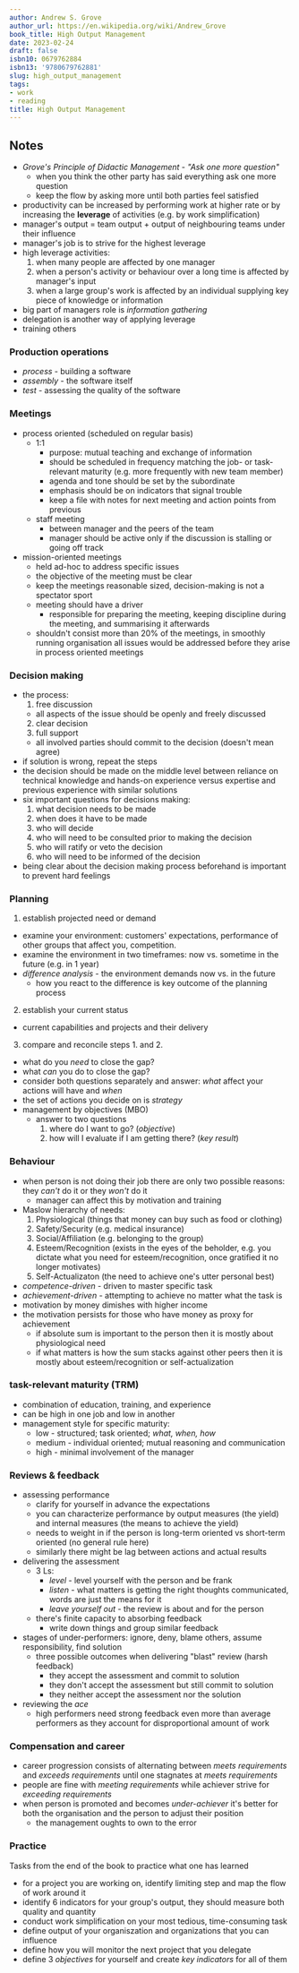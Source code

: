 ```yaml
---
author: Andrew S. Grove
author_url: https://en.wikipedia.org/wiki/Andrew_Grove
book_title: High Output Management
date: 2023-02-24
draft: false
isbn10: 0679762884
isbn13: '9780679762881'
slug: high_output_management
tags:
- work
- reading
title: High Output Management
---
```


## Notes

- _Grove's Principle of Didactic Management_ - _"Ask one more question"_
  - when you think the other party has said everything ask one more question
  - keep the flow by asking more until both parties feel satisfied
- productivity can be increased by performing work at higher rate or by increasing the **leverage** of activities
  (e.g. by work simplification)
- manager's output = team output + output of neighbouring teams under their influence
- manager's job is to strive for the highest leverage
- high leverage activities:
  1. when many people are affected by one manager
  1. when a person's activity or behaviour over a long time is affected by manager's input
  1. when a large group's work is affected by an individual supplying key piece of knowledge or information
- big part of managers role is _information gathering_
- delegation is another way of applying leverage
- training others

### Production operations

- _process_ - building a software
- _assembly_ - the software itself
- _test_ - assessing the quality of the software

### Meetings

- process oriented (scheduled on regular basis)
  - 1:1
    - purpose: mutual teaching and exchange of information
    - should be scheduled in frequency matching the job- or task-relevant maturity (e.g. more frequently with new team member)
    - agenda and tone should be set by the subordinate
    - emphasis should be on indicators that signal trouble
    - keep a file with notes for next meeting and action points from previous
  - staff meeting
    - between manager and the peers of the team
    - manager should be active only if the discussion is stalling or going off track
- mission-oriented meetings
  - held ad-hoc to address specific issues
  - the objective of the meeting must be clear
  - keep the meetings reasonable sized, decision-making is not a spectator sport
  - meeting should have a driver
    - responsible for preparing the meeting, keeping discipline during the meeting, and summarising it afterwards
  - shouldn't consist more than 20% of the meetings, in smoothly running organisation all issues would be addressed
    before they arise in process oriented meetings
    
### Decision making

- the process:
  1. free discussion
    - all aspects of the issue should be openly and freely discussed
  2. clear decision
  3. full support
    - all involved parties should commit to the decision (doesn't mean agree)
- if solution is wrong, repeat the steps
- the decision should be made on the middle level between reliance on technical knowledge and hands-on experience versus expertise and previous experience with similar solutions
- six important questions for decisions making:
  1. what decision needs to be made
  2. when does it have to be made
  3. who will decide
  4. who will need to be consulted prior to making the decision
  5. who will ratify or veto the decision
  6. who will need to be informed of the decision
- being clear about the decision making process beforehand is important to prevent hard feelings

### Planning

1. establish projected need or demand
  - examine your environment: customers' expectations, performance of other groups that affect you, competition.
  - examine the environment in two timeframes: now vs. sometime in the future (e.g. in 1 year)
  - _difference analysis_ - the environment demands now vs. in the future
    - how you react to the difference is key outcome of the planning process
2. establish your current status
  - current capabilities and projects and their delivery
3. compare and reconcile steps 1. and 2.
  - what do you _need_ to close the gap?
  - what _can_ you do to close the gap?
  - consider both questions separately and answer: _what_ affect your actions will have and _when_
  - the set of actions you decide on is _strategy_
- management by objectives (MBO)
  - answer to two questions
    1. where do I want to go? (_objective_)
    2. how will I evaluate if I am getting there? (_key result_)

### Behaviour

- when person is not doing their job there are only two possible reasons: they _can't_ do it or they _won't_ do it
  - manager can affect this by motivation and training
- Maslow hierarchy of needs:
  1. Physiological (things that money can buy such as food or clothing)
  2. Safety/Security (e.g. medical insurance)
  3. Social/Affiliation (e.g. belonging to the group)
  4. Esteem/Recognition (exists in the eyes of the beholder, e.g. you dictate what you need for esteem/recognition, once gratified it no longer motivates)
  5. Self-Actualizaton (the need to achieve one's utter personal best)
- _competence-driven_ - driven to master specific task
- _achievement-driven_ - attempting to achieve no matter what the task is
- motivation by money dimishes with higher income
- the motivation persists for those who have money as proxy for achievement
  - if absolute sum is important to the person then it is mostly about physiological need
  - if what matters is how the sum stacks against other peers then it is mostly about esteem/recognition or self-actualization

### task-relevant maturity (TRM)

- combination of education, training, and experience
- can be high in one job and low in another
- management style for specific maturity:
  - low - structured; task oriented; _what, when, how_
  - medium - individual oriented; mutual reasoning and communication
  - high - minimal involvement of the manager

### Reviews & feedback

- assessing performance
    - clarify for yourself in advance the expectations
    - you can characterize performance by output measures (the yield) and internal measures (the means to achieve the yield)
    - needs to weight in if the person is long-term oriented vs short-term oriented (no general rule here)
    - similarly there might be lag between actions and actual results
- delivering the assessment
  - 3 Ls:
    - _level_ - level yourself with the person and be frank
    - _listen_ - what matters is getting the right thoughts communicated, words are just the means for it
    - _leave yourself out_ - the review is about and for the person
  - there's finite capacity to absorbing feedback
    - write down things and group similar feedback
- stages of under-performers: ignore, deny, blame others, assume responsibility, find solution
  - three possible outcomes when delivering "blast" review (harsh feedback)
    - they accept the assessment and commit to solution
    - they don't accept the assessment but still commit to solution
    - they neither accept the assessment nor the solution
- reviewing the _ace_
  - high performers need strong feedback even more than average performers as they account for disproportional amount of work

### Compensation and career

- career progression consists of alternating between _meets requirements_ and _exceeds requirements_ until one stagnates at _meets requirements_
- people are fine with *meeting requirements* while achiever strive for _exceeding requirements_
- when person is promoted and becomes _under-achiever_ it's better for both the organisation and the person to adjust their position
  - the management oughts to own to the error

### Practice

Tasks from the end of the book to practice what one has learned

- for a project you are working on, identify limiting step and map the flow of work around it
- identify 6 indicators for your group's output, they should measure both quality and quantity
- conduct work simplification on your most tedious, time-consuming task
- define output of your organiszation and organizations that you can influence
- define how you will monitor the next project that you delegate
- define 3 _objectives_ for yourself and create _key indicators_ for all of them


